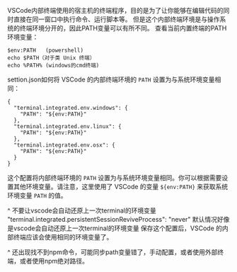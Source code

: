 VSCode内部终端使用的宿主机的终端程序，目的是为了让你能够在编辑代码的同时直接在同一窗口中执行命令、运行脚本等。
但是这个内部终端环境是与操作系统的终端环境分开的，因此PATH变量可以有所不同。
查看当前内置终端的PATH环境变量：
```
$env:PATH   (powershell)
echo $PATH（对于类 Unix 终端）
echo %PATH% (windows的cmd终端)
```
settion.json如何将 VSCode 的内部终端环境的 `PATH` 设置为与系统环境变量相同：
```
{
  "terminal.integrated.env.windows": {
    "PATH": "${env:PATH}"
  },
  "terminal.integrated.env.linux": {
    "PATH": "${env:PATH}"
  },
  "terminal.integrated.env.osx": {
    "PATH": "${env:PATH}"
  }
}
```
这个配置将内部终端环境的 `PATH` 设置为与系统环境变量相同。你可以根据需要设置其他环境变量。请注意，这里使用了 VSCode 的变量 `${env:PATH}` 来获取系统环境变量 `PATH` 的值。

^
不要让vscode会自动还原上一次terminal的环境变量
"terminal.integrated.persistentSessionReviveProcess": "never"
默认情况好像是vscode会自动还原上一次terminal的环境变量
保存这个配置后，VSCode 的内部终端应该会使用相同的环境变量了。

^
还出现找不到npm命令，可能同步path变量错了，手动配置，或者使用外部终端，或者使用npm绝对路径。

